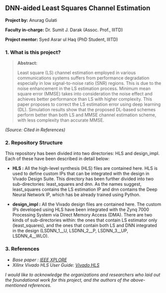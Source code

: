 ## DNN-aided Least Squares Channel Estimation
**Project by:** Anurag Gulati

**Faculty in-charge:** Dr. Sumit J. Darak (Assoc. Prof., IIITD)

**Project mentor:** Syed Asrar ul Haq (PhD Student, IIITD) 

### 1. What is this project?
>**Abstract:**
>
>Least square (LS) channel estimation employed in various communications systems suffers from performance degradation especially in low signal-to-noise ratio (SNR) regions. This is due to the noise enhancement in the LS estimation process. Minimum mean square error (MMSE) takes into consideration the noise effect and achieves better performance than LS with higher complexity. This paper proposes to correct the LS estimation error using deep learning (DL). Simulation results show that the proposed DL-based schemes perform better than both LS and MMSE channel estimation scheme, with less complexity than accurate MMSE.

_(Source: Cited in References)_

### 2. Repository Structure
This repository has been divided into two directories: HLS and design_impl. Each of these have been described in detail below:
* __HLS :__ All the high-level synthesis (HLS) files are contained here. HLS is used to define custom IPs that can be integrated with the design in Vivado Design Suite. This directory has been further divided into two sub-directories: least_squares and dnn. As the names suggest, least_squares contains the LS estimation IP and dnn contains the Deep Neural Network IP, which has be already trained using Python.

* __design_impl :__ All the Vivado design files are contained here. The custom IPs developed using HLS have been integrated with the Zynq 7000 Processing System via Direct Memory Access (DMA). There are two kinds of sub-directories within: the ones that contain LS estimator only (least_squares), and the ones that contain both LS and DNN integrated in the design (LSDNN_1__U, LSDNN_2__P, LSDNN_3__UP, LSDNN_4__WLO). 

### 3. References
* _Base paper :_ [_IEEE XPLORE_](https://ieeexplore.ieee.org/document/9128890)
* _Xilinx Vivado HLS User Guide:_ [_Vivado HLS_](https://www.xilinx.com/content/dam/xilinx/support/documents/sw_manuals/xilinx2016_4/ug902-vivado-high-level-synthesis.pdf) 


*I would like to acknowledge the organizations and researchers who laid out the foundational work for this project, and the authors of the above-mentioned references.*
